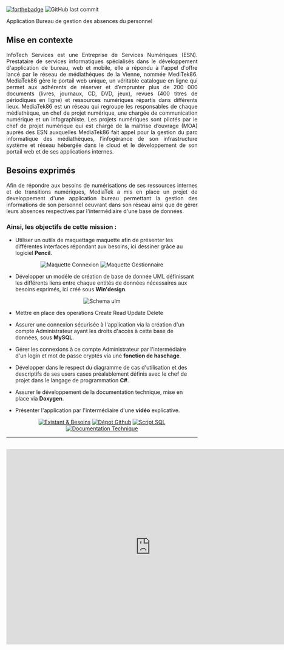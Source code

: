 [![forthebadge](https://forthebadge.com/images/badges/made-with-c-sharp.svg)](https://forthebadge.com)
![GitHub last commit](https://img.shields.io/github/last-commit/elshindr/MediaTek86?style=for-the-badge)

Application Bureau de gestion des absences du personnel


## Mise en contexte
<div align='justify' >
InfoTech Services est une Entreprise de Services Numériques (ESN). Prestataire de services informatiques spécialisés dans le développement d'application de bureau, web et mobile, elle a répondu à l'appel d'offre lancé par le réseau de médiathéques de la Vienne, nommée MediTek86. MediaTek86 gère le portail web unique, un véritable catalogue en ligne qui permet aux adhérents de réserver et d’emprunter plus de 200 000 documents (livres, journaux, CD, DVD, jeux), revues (400 titres de périodiques en ligne) et ressources numériques répartis dans différents lieux. MediaTek86 est un réseau qui regroupe les responsables de chaque médiathèque, un chef de projet numérique, une chargée de communication numérique et un infographiste. Les projets numériques sont pilotés par le chef de projet numérique qui est chargé de la maîtrise d’ouvrage (MOA) auprès des ESN auxquelles MediaTek86 fait appel pour la gestion du parc informatique des médiathèques, l’infogérance de son infrastructure système et réseau hébergée dans le cloud et le développement de son portail web et de ses applications internes.
</div>

## Besoins exprimés
<div align='justify' >
Afin de répondre aux besoins de numérisations de ses ressources internes et de transitions numériques, MediaTek a mis en place un projet de developpement d'une application bureau permettant la gestion des informations de son personnel oeuvrant dans son réseau ainsi que de gèrer leurs absences respectives par l'intermédiaire d'une base de données.
</div>

### Ainsi, les objectifs de cette mission :  
- Utiliser un outils de maquettage maquette afin de présenter les différentes interfaces répondant aux besoins, ici dessiner grâce au logiciel **Pencil**.

<div align="center">
  <img src="https://elshindr.github.io/Mediatek86_Personnels/Documentations/Maquettes/Maquette_Connexion.png" alt="Maquette Connexion"/>
  <img src="https://elshindr.github.io/Mediatek86_Personnels/Documentations/Maquettes/Maquette_Gestionnaire.png" alt="Maquette Gestionnaire"/>
</div>


- Développer un modéle de création de base de donnée UML définissant les différents liens entre chaque entités de données nécessaires aux besoins exprimés, ici créé sous **Win'design**.

<div align="center">
  <img src="https://elshindr.github.io/Mediatek86_Personnels/Documentations/BDD/Schema_UML_bdd.jpg" alt="Schema ulm"/>  
</div>

- Mettre en place des operations Create Read Update Delete

- Assurer une connexion sécurisée à l'application via la création d'un compte Administrateur ayant les droits d'accès à cette base de données, sous **MySQL**.  
- Gérer les connexions à ce compte Administrateur par l'intermédiaire d'un login et mot de passe cryptés via une **fonction de haschage**.

- Développer dans le respect du diagramme de cas d'utilisation et des descriptifs de ses users cases préalablement définis avec le chef de projet dans le langage de programmation **C#**.

- Assurer le développement de la documentation technique, mise en place via **Doxygen**.

- Présenter l'application par l'intermédiaire d'une **vidéo** explicative.
  
  
 <div align="center">
  
  <a href="https://github.com/Elshindr/Mediatek86_Personnels/blob/main/docs/Documentations/DigimediaTek86_UsersCases.pdf">
  <img src="https://elshindr.github.io/Mediatek86_Documentaire/assets/Bouton1.PNG" alt="Existant & Besoins"/></a>
  
  <a href="https://github.com/Elshindr/Mediatek86_Personnels">
  <img src="https://elshindr.github.io/Mediatek86_Documentaire/assets//Bouton2.PNG" alt="Dépot Github"/></a>
    
   <a href="https://github.com/Elshindr/Mediatek86_Personnels/blob/main/docs/Documentations/Maquettes/projetcned_Sql.sql">
  <img src="https://elshindr.github.io/Android_MediaTek86Formations/ressources/Bouton3.PNG" alt="Script SQL"/></a>
   
  <a href="https://elshindr.github.io/Mediatek86_Personnels/DocumentationTechnique_Doxygen/html/namespaces.html">
  <img src="https://elshindr.github.io/Mediatek86_Documentaire/assets/Bouton4.PNG" alt="Documentation Technique"/></a>
  
</div>

<hr/><br/>

<div align="center">
<iframe width="760" height="515" src="https://www.youtube.com/embed/Rh6RdMTgeSs" title="YouTube video player" frameborder="0" allow="accelerometer; autoplay; clipboard-write; encrypted-media; gyroscope; picture-in-picture" allowfullscreen></iframe>
</div>


